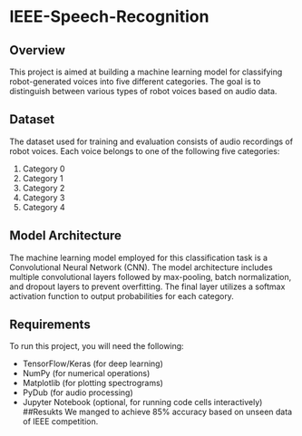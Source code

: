 # IEEE-Speech-Recognition

## Overview

This project is aimed at building a machine learning model for classifying robot-generated voices into five different categories. The goal is to distinguish between various types of robot voices based on audio data.

## Dataset

The dataset used for training and evaluation consists of audio recordings of robot voices. Each voice belongs to one of the following five categories:

1. Category 0
2. Category 1
3. Category 2
4. Category 3
5. Category 4

## Model Architecture

The machine learning model employed for this classification task is a Convolutional Neural Network (CNN). The model architecture includes multiple convolutional layers followed by max-pooling, batch normalization, and dropout layers to prevent overfitting. The final layer utilizes a softmax activation function to output probabilities for each category.

## Requirements

To run this project, you will need the following:

- TensorFlow/Keras (for deep learning)
- NumPy (for numerical operations)
- Matplotlib (for plotting spectrograms)
- PyDub (for audio processing)
- Jupyter Notebook (optional, for running code cells interactively)
##Resukts
  We manged to achieve 85% accuracy based on unseen data of IEEE competition.
